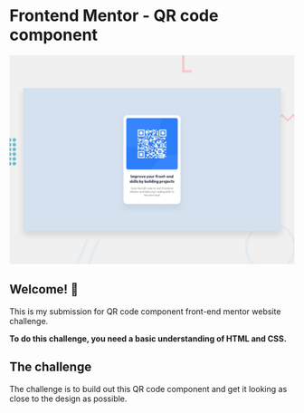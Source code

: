 # Frontend Mentor - QR code component

![Design preview for the QR code component coding challenge](./design/desktop-preview.jpg)

## Welcome! 👋

This is my submission for QR code component front-end mentor website challenge.

**To do this challenge, you need a basic understanding of HTML and CSS.**

## The challenge

The challenge is to build out this QR code component and get it looking as close to the design as possible.
